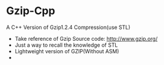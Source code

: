 # Gzip-Cpp
A C++ Version of Gzip1.2.4 Compression(use STL)

- Take reference of Gzip Source code: http://www.gzip.org/
- Just a way to recall the knowledge of STL
- Lightweight version of GZIP(Without ASM)
- 
